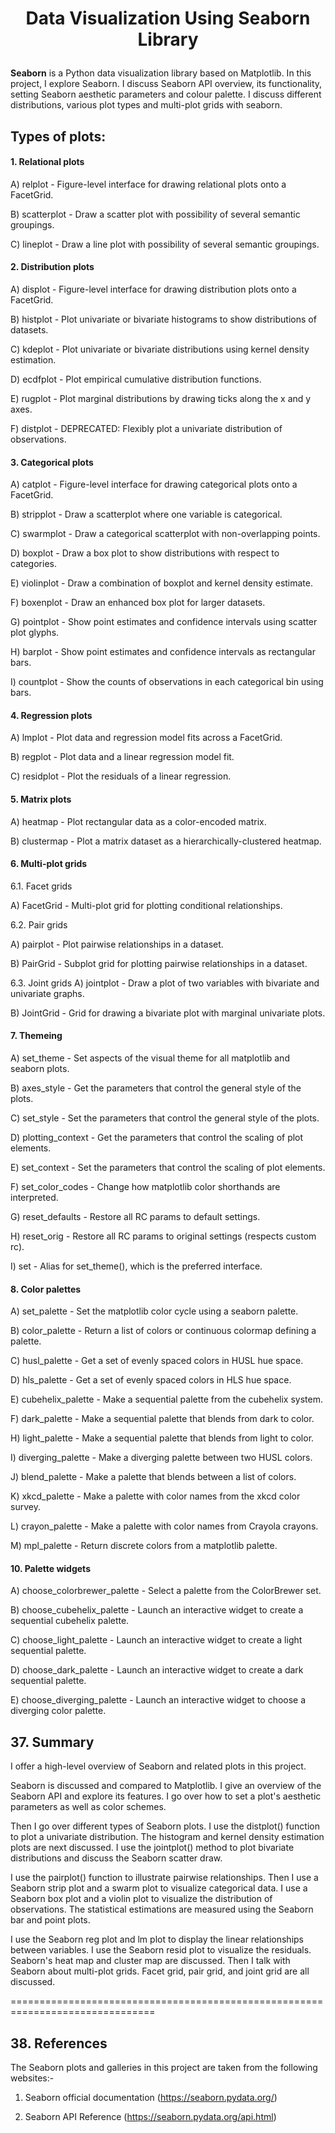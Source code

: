 # <p align = 'center'>Data Visualization Using Seaborn Library</p>

**Seaborn** is a Python data visualization library based on Matplotlib. In this project, I explore Seaborn. I discuss Seaborn API overview, its functionality, setting Seaborn aesthetic parameters and colour palette. I discuss different distributions, various plot types and multi-plot grids with seaborn.  

## Types of plots:

#### 1. Relational plots

A) relplot - Figure-level interface for drawing relational plots onto a FacetGrid.

B) scatterplot - Draw a scatter plot with possibility of several semantic groupings.

C) lineplot - Draw a line plot with possibility of several semantic groupings.

#### 2. Distribution plots

A) displot - Figure-level interface for drawing distribution plots onto a FacetGrid.

B) histplot - Plot univariate or bivariate histograms to show distributions of datasets.

C) kdeplot - Plot univariate or bivariate distributions using kernel density estimation.

D) ecdfplot - Plot empirical cumulative distribution functions.

E) rugplot - Plot marginal distributions by drawing ticks along the x and y axes.

F) distplot - DEPRECATED: Flexibly plot a univariate distribution of observations.

#### 3. Categorical plots

A) catplot - Figure-level interface for drawing categorical plots onto a FacetGrid.

B) stripplot - Draw a scatterplot where one variable is categorical.

C) swarmplot - Draw a categorical scatterplot with non-overlapping points.

D) boxplot - Draw a box plot to show distributions with respect to categories.

E) violinplot - Draw a combination of boxplot and kernel density estimate.

F) boxenplot - Draw an enhanced box plot for larger datasets.

G) pointplot - Show point estimates and confidence intervals using scatter plot glyphs.

H) barplot - Show point estimates and confidence intervals as rectangular bars.

I) countplot - Show the counts of observations in each categorical bin using bars.

#### 4. Regression plots

A) lmplot - Plot data and regression model fits across a FacetGrid.

B) regplot - Plot data and a linear regression model fit.

C) residplot - Plot the residuals of a linear regression.

#### 5. Matrix plots

A) heatmap - Plot rectangular data as a color-encoded matrix.

B) clustermap - Plot a matrix dataset as a hierarchically-clustered heatmap.

#### 6. Multi-plot grids

6.1. Facet grids

A) FacetGrid - Multi-plot grid for plotting conditional relationships.

6.2. Pair grids

A) pairplot - Plot pairwise relationships in a dataset.

B) PairGrid - Subplot grid for plotting pairwise relationships in a dataset.

6.3. Joint grids
A) jointplot - Draw a plot of two variables with bivariate and univariate graphs.

B) JointGrid - Grid for drawing a bivariate plot with marginal univariate plots.

#### 7. Themeing

A) set_theme - Set aspects of the visual theme for all matplotlib and seaborn plots.

B) axes_style - Get the parameters that control the general style of the plots.

C) set_style - Set the parameters that control the general style of the plots.

D) plotting_context - Get the parameters that control the scaling of plot elements.

E) set_context - Set the parameters that control the scaling of plot elements.

F) set_color_codes - Change how matplotlib color shorthands are interpreted.

G) reset_defaults - Restore all RC params to default settings.

H) reset_orig - Restore all RC params to original settings (respects custom rc).

I) set - Alias for set_theme(), which is the preferred interface.

#### 8. Color palettes

A) set_palette - Set the matplotlib color cycle using a seaborn palette.

B) color_palette - Return a list of colors or continuous colormap defining a palette.

C) husl_palette - Get a set of evenly spaced colors in HUSL hue space.

D) hls_palette - Get a set of evenly spaced colors in HLS hue space.

E) cubehelix_palette - Make a sequential palette from the cubehelix system.

F) dark_palette - Make a sequential palette that blends from dark to color.

H) light_palette - Make a sequential palette that blends from light to color.

I) diverging_palette - Make a diverging palette between two HUSL colors.

J) blend_palette - Make a palette that blends between a list of colors.

K) xkcd_palette - Make a palette with color names from the xkcd color survey.

L) crayon_palette - Make a palette with color names from Crayola crayons.

M) mpl_palette - Return discrete colors from a matplotlib palette.

#### 10. Palette widgets

A) choose_colorbrewer_palette - Select a palette from the ColorBrewer set.

B) choose_cubehelix_palette - Launch an interactive widget to create a sequential cubehelix palette.

C) choose_light_palette - Launch an interactive widget to create a light sequential palette.

D) choose_dark_palette - Launch an interactive widget to create a dark sequential palette.

E) choose_diverging_palette - Launch an interactive widget to choose a diverging color palette.


## 37. Summary

I offer a high-level overview of Seaborn and related plots in this project.

Seaborn is discussed and compared to Matplotlib. I give an overview of the Seaborn API and explore its features. I go over how to set a plot's aesthetic parameters as well as color schemes.

Then I go over different types of Seaborn plots. I use the distplot() function to plot a univariate distribution. The histogram and kernel density estimation plots are next discussed. I use the jointplot() method to plot bivariate distributions and discuss the Seaborn scatter draw.

I use the pairplot() function to illustrate pairwise relationships. Then I use a Seaborn strip plot and a swarm plot to visualize categorical data. I use a Seaborn box plot and a violin plot to visualize the distribution of observations. The statistical estimations are measured using the Seaborn bar and point plots.

I use the Seaborn reg plot and lm plot to display the linear relationships between variables. I use the Seaborn resid plot to visualize the residuals. Seaborn's heat map and cluster map are discussed. Then I talk with Seaborn about multi-plot grids. Facet grid, pair grid, and joint grid are all discussed.

===============================================================================

## 38. References

The Seaborn plots and galleries in this project are taken from the following websites:-

1.	Seaborn official documentation (https://seaborn.pydata.org/)

2.  Seaborn API Reference (https://seaborn.pydata.org/api.html)







